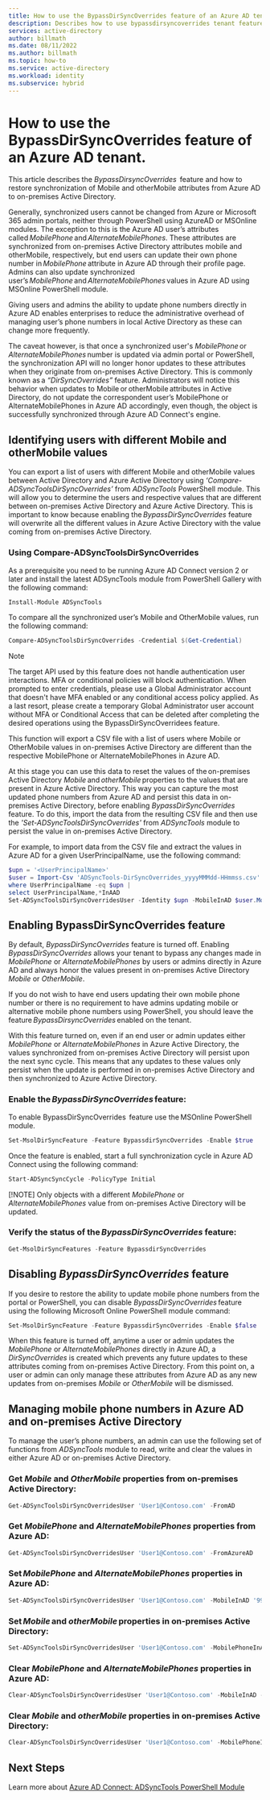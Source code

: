 ```yaml
---
title: How to use the BypassDirSyncOverrides feature of an Azure AD tenant
description: Describes how to use bypassdirsyncoverrides tenant feature to restore synchronization of Mobile and OtherMobile attributes from on-premises Active Directory.
services: active-directory
author: billmath
ms.date: 08/11/2022
ms.author: billmath
ms.topic: how-to
ms.service: active-directory
ms.workload: identity
ms.subservice: hybrid
---
```


# How to use the BypassDirSyncOverrides feature of an Azure AD tenant.

This article describes the _BypassDirsyncOverrides_  feature and how to restore synchronization of Mobile and otherMobile attributes from Azure AD to on-premises Active Directory.

Generally, synchronized users cannot be changed from Azure or Microsoft 365 admin portals, neither through PowerShell using AzureAD or MSOnline modules. The exception to this is the Azure AD user’s attributes called _MobilePhone_ and _AlternateMobilePhones_. These attributes are synchronized from on-premises Active Directory attributes mobile and otherMobile, respectively, but end users can update their own phone number in _MobilePhone_ attribute in Azure AD through their profile page. Admins can also update synchronized user’s _MobilePhone_ and _AlternateMobilePhones_ values in Azure AD using MSOnline PowerShell module.  

Giving users and admins the ability to update phone numbers directly in Azure AD enables enterprises to reduce the administrative overhead of managing user’s phone numbers in local Active Directory as these can change more frequently.

The caveat however, is that once a synchronized user's _MobilePhone_ or _AlternateMobilePhones_ number is updated via admin portal or PowerShell, the synchronization API will no longer honor updates to these attributes when they originate from on-premises Active Directory. This is commonly known as a _“DirSyncOverrides”_ feature. Administrators will notice this behavior when updates to Mobile or otherMobile attributes in Active Directory, do not update the correspondent user’s MobilePhone or AlternateMobilePhones in Azure AD accordingly, even though, the object is successfully synchronized through Azure AD Connect's engine.

## Identifying users with different Mobile and otherMobile values

You can export a list of users with different Mobile and otherMobile values between Active Directory and Azure Active Directory using _‘Compare-ADSyncToolsDirSyncOverrides’_ from _ADSyncTools_ PowerShell module. This will allow you to determine the users and respective values that are different between on-premises Active Directory and Azure Active Directory. This is important to know because enabling the _BypassDirSyncOverrides_ feature will overwrite all the different values in Azure Active Directory with the value coming from on-premises Active Directory.

### Using Compare-ADSyncToolsDirSyncOverrides

As a prerequisite you need to be running Azure AD Connect version 2 or later and install the latest ADSyncTools module from PowerShell Gallery with the following command:

```powershell
Install-Module ADSyncTools 
```

To compare all the synchronized user’s Mobile and OtherMobile values, run the following command:

```powershell
Compare-ADSyncToolsDirSyncOverrides -Credential $(Get-Credential) 
```

>[!NOTE]
> The target API used by this feature does not handle authentication user interactions. MFA or conditional policies will block authentication. When prompted to enter credentials, please use a Global Administrator account that doesn't have MFA enabled or any conditional access policy applied. As a last resort, please create a temporary Global Administrator user account without MFA or Conditional Access that can be deleted after completing the desired operations using the BypassDirSyncOverridees feature.

This function will export a CSV file with a list of users where Mobile or OtherMobile values in on-premises Active Directory are different than the respective MobilePhone or AlternateMobilePhones in Azure AD.

At this stage you can use this data to reset the values of the on-premises Active Directory _Mobile_ and _otherMobile_ properties to the values that are present in Azure Active Directory. This way you can capture the most updated phone numbers from Azure AD and persist this data in on-premises Active Directory, before enabling _BypassDirSyncOverrides_ feature. To do this, import the data from the resulting CSV file and then use the _'Set-ADSyncToolsDirSyncOverrides'_ from _ADSyncTools_ module to persist the value in on-premises Active Directory.

For example, to import data from the CSV file and extract the values in Azure AD for a given UserPrincipalName, use the following command:

```powershell
$upn = '<UserPrincipalName>' 
$user = Import-Csv 'ADSyncTools-DirSyncOverrides_yyyyMMMdd-HHmmss.csv' | 
where UserPrincipalName -eq $upn | 
select UserPrincipalName,*InAAD  
Set-ADSyncToolsDirSyncOverridesUser -Identity $upn -MobileInAD $user.MobileInAAD
```

## Enabling BypassDirSyncOverrides feature

By default, _BypassDirSyncOverrides_ feature is turned off. Enabling _BypassDirSyncOverrides_ allows your tenant to bypass any changes made in _MobilePhone_ or _AlternateMobilePhones_ by users or admins directly in Azure AD and always honor the values present in on-premises Active Directory _Mobile_ or _OtherMobile_.

If you do not wish to have end users updating their own mobile phone number or there is no requirement to have admins updating mobile or alternative mobile phone numbers using PowerShell, you should leave the feature _BypassDirsyncOverrides_ enabled on the tenant.  

With this feature turned on, even if an end user or admin updates either _MobilePhone_ or _AlternateMobilePhones_ in Azure Active Directory, the values synchronized from on-premises Active Directory will persist upon the next sync cycle. This means that any updates to these values only persist when the update is performed in on-premises Active Directory and then synchronized to Azure Active Directory.

### Enable the _BypassDirSyncOverrides_ feature:

To enable BypassDirSyncOverrides  feature use the MSOnline PowerShell module.

```powershell
Set-MsolDirSyncFeature -Feature BypassdirSyncOverrides -Enable $true
```

Once the feature is enabled, start a full synchronization cycle in Azure AD Connect using the following command:

```powershell
Start-ADSyncSyncCycle -PolicyType Initial
```

[!NOTE] Only objects with a different _MobilePhone_ or _AlternateMobilePhones_ value from on-premises Active Directory will be updated.

### Verify the status of the _BypassDirSyncOverrides_ feature:

```powershell
Get-MsolDirSyncFeatures -Feature BypassdirSyncOverrides 
```

## Disabling _BypassDirSyncOverrides_ feature

If you desire to restore the ability to update mobile phone numbers from the portal or PowerShell, you can disable _BypassDirSyncOverrides_ feature using the following Microsoft Online PowerShell module command:

```powershell
Set-MsolDirSyncFeature -Feature BypassdirSyncOverrides -Enable $false
```

When this feature is turned off, anytime a user or admin updates the _MobilePhone_ or _AlternateMobilePhones_ directly in Azure AD, a _DirSyncOverrides_ is created which prevents any future updates to these attributes coming from on-premises Active Directory. From this point on, a user or admin can only manage these attributes from Azure AD as any new updates from on-premises _Mobile_ or _OtherMobile_ will be dismissed.

## Managing mobile phone numbers in Azure AD and on-premises Active Directory

To manage the user’s phone numbers, an admin can use the following set of functions from _ADSyncTools_ module to read, write and clear the values in either Azure AD or on-premises Active Directory.

### Get _Mobile_ and _OtherMobile_ properties from on-premises Active Directory:

```powershell
Get-ADSyncToolsDirSyncOverridesUser 'User1@Contoso.com' -FromAD
```

### Get _MobilePhone_ and _AlternateMobilePhones_ properties from Azure AD:

```powershell
Get-ADSyncToolsDirSyncOverridesUser 'User1@Contoso.com' -FromAzureAD
```

### Set _MobilePhone_ and _AlternateMobilePhones_ properties in Azure AD:

```powershell
Set-ADSyncToolsDirSyncOverridesUser 'User1@Contoso.com' -MobileInAD '999888777'  -OtherMobileInAD '0987654','1234567'
```

### Set _Mobile_ and _otherMobile_ properties in on-premises Active Directory:

```powershell
Set-ADSyncToolsDirSyncOverridesUser 'User1@Contoso.com' -MobilePhoneInAAD '999888777' -AlternateMobilePhonesInAAD '0987654','1234567'
```

### Clear _MobilePhone_ and _AlternateMobilePhones_ properties in Azure AD:

```powershell
Clear-ADSyncToolsDirSyncOverridesUser 'User1@Contoso.com' -MobileInAD -OtherMobileInAD
```

### Clear _Mobile_ and _otherMobile_ properties in on-premises Active Directory:

```powershell
Clear-ADSyncToolsDirSyncOverridesUser 'User1@Contoso.com' -MobilePhoneInAAD -AlternateMobilePhonesInAAD
```

## Next Steps

Learn more about [Azure AD Connect: ADSyncTools PowerShell Module](reference-connect-adsynctools.md)
